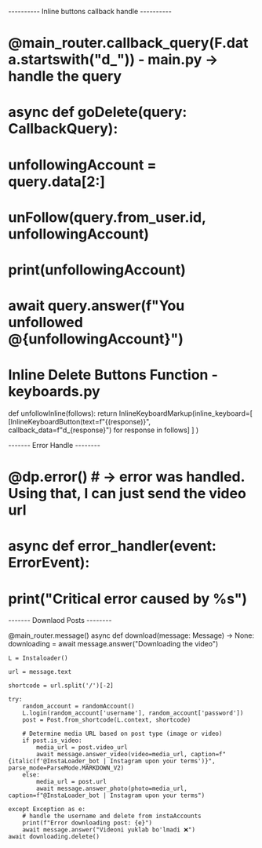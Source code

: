 ---------- Inline buttons callback handle ----------
# @main_router.callback_query(F.data.startswith("d_")) - main.py -> handle the query
# async def goDelete(query: CallbackQuery):
#     unfollowingAccount = query.data[2:]
#     unFollow(query.from_user.id, unfollowingAccount)
#     print(unfollowingAccount)
#     await query.answer(f"You unfollowed @{unfollowingAccount}")

# Inline Delete Buttons Function - keyboards.py
def unfollowInline(follows):
    return InlineKeyboardMarkup(inline_keyboard=[
        [InlineKeyboardButton(text=f"{(response)}", callback_data=f"d_{response}") for response in follows]
    ]
    )

------- Error Handle --------

# @dp.error() # -> error was handled. Using that, I can just send the video url
# async def error_handler(event: ErrorEvent):
#     print("Critical error caused by %s")

------- Downlaod Posts --------

@main_router.message()
async def download(message: Message) -> None:
    downloading = await message.answer("Downloading the video")

    L = Instaloader()

    url = message.text

    shortcode = url.split('/')[-2]

    try:
        random_account = randomAccount()
        L.login(random_account['username'], random_account['password'])
        post = Post.from_shortcode(L.context, shortcode)

        # Determine media URL based on post type (image or video)
        if post.is_video:
            media_url = post.video_url
            await message.answer_video(video=media_url, caption=f"{italic(f'@InstaLoader_bot | Instagram upon your terms')}", parse_mode=ParseMode.MARKDOWN_V2)
        else:
            media_url = post.url
            await message.answer_photo(photo=media_url, caption=f"@InstaLoader_bot | Instagram upon your terms")

    except Exception as e:
        # handle the username and delete from instaAccounts
        print(f"Error downloading post: {e}")
        await message.answer("Videoni yuklab bo'lmadi ❌")
    await downloading.delete()
